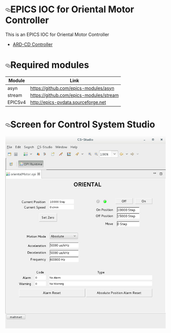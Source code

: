 <h1><a href="#epics-ioc-for-oriental-motor-ard-cd-controller" aria-hidden="true" class="anchor" id="user-content-epics-ioc-for-oriental-motor-ard-cd-controller"><svg aria-hidden="true" class="octicon octicon-link" height="16" version="1.1" viewBox="0 0 16 16" width="16"><path fill-rule="evenodd" d="M4 9h1v1H4c-1.5 0-3-1.69-3-3.5S2.55 3 4 3h4c1.45 0 3 1.69 3 3.5 0 1.41-.91 2.72-2 3.25V8.59c.58-.45 1-1.27 1-2.09C10 5.22 8.98 4 8 4H4c-.98 0-2 1.22-2 2.5S3 9 4 9zm9-3h-1v1h1c1 0 2 1.22 2 2.5S13.98 12 13 12H9c-.98 0-2-1.22-2-2.5 0-.83.42-1.64 1-2.09V6.25c-1.09.53-2 1.84-2 3.25C6 11.31 7.55 13 9 13h4c1.45 0 3-1.69 3-3.5S14.5 6 13 6z"></path></svg></a>EPICS IOC for Oriental Motor Controller</h1>
<p>This is an EPICS IOC for Oriental Motor Controller</p>
<ul>
<li><a href="https://catalog.orientalmotor.com/item/s-short-range-servo-motor-drivers/-drivers-with-built-in-controller-stored-data-type/ard-cd">ARD-CD Controller</a></li>
</ul>
<h1><a href="#required-modules" aria-hidden="true" class="anchor" id="user-content-required-modules"><svg aria-hidden="true" class="octicon octicon-link" height="16" version="1.1" viewBox="0 0 16 16" width="16"><path fill-rule="evenodd" d="M4 9h1v1H4c-1.5 0-3-1.69-3-3.5S2.55 3 4 3h4c1.45 0 3 1.69 3 3.5 0 1.41-.91 2.72-2 3.25V8.59c.58-.45 1-1.27 1-2.09C10 5.22 8.98 4 8 4H4c-.98 0-2 1.22-2 2.5S3 9 4 9zm9-3h-1v1h1c1 0 2 1.22 2 2.5S13.98 12 13 12H9c-.98 0-2-1.22-2-2.5 0-.83.42-1.64 1-2.09V6.25c-1.09.53-2 1.84-2 3.25C6 11.31 7.55 13 9 13h4c1.45 0 3-1.69 3-3.5S14.5 6 13 6z"></path></svg></a>Required modules</h1>
<table>
<thead>
<tr>
<th>Module</th>
<th>Link</th>
</tr>
</thead>
<tbody>
<tr>
<td>asyn</td>
<td><a href="https://github.com/epics-modules/asyn">https://github.com/epics-modules/asyn</a></td>
</tr>
<tr>
<td>stream</td>
<td><a href="https://github.com/epics-modules/stream">https://github.com/epics-modules/stream</a></td>
</tr>
<tr>
<td>EPICSv4</td>
<td><a href="https://github.com/epics-modules/stream">http://epics-pvdata.sourceforge.net</a></td>
</tr>
</tbody></table>
<h1><a href="#screen-for-control-system-studio" aria-hidden="true" class="anchor" id="user-content-screen-for-control-system-studio"><svg aria-hidden="true" class="octicon octicon-link" height="16" version="1.1" viewBox="0 0 16 16" width="16"><path fill-rule="evenodd" d="M4 9h1v1H4c-1.5 0-3-1.69-3-3.5S2.55 3 4 3h4c1.45 0 3 1.69 3 3.5 0 1.41-.91 2.72-2 3.25V8.59c.58-.45 1-1.27 1-2.09C10 5.22 8.98 4 8 4H4c-.98 0-2 1.22-2 2.5S3 9 4 9zm9-3h-1v1h1c1 0 2 1.22 2 2.5S13.98 12 13 12H9c-.98 0-2-1.22-2-2.5 0-.83.42-1.64 1-2.09V6.25c-1.09.53-2 1.84-2 3.25C6 11.31 7.55 13 9 13h4c1.45 0 3-1.69 3-3.5S14.5 6 13 6z"></path></svg></a>Screen for Control System Studio</h1>
<p><a href="https://github.com/mehmetbozdogan/OrientalMotor/blob/master/Documentation/OpiScreenshot.jpg" target="_blank"><img src="https://github.com/mehmetbozdogan/OrientalMotor/blob/master/Documentation/OpiScreenshot.jpg" alt="Screen for CSS" style="max-width:100%;"></a></p>
